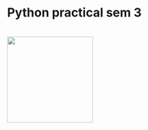 <h1> Python practical sem 3 <h1/>
<img src="https://www.pngfind.com/pngs/m/230-2301392_python-vector-head-white-python-logo-png-transparent.png", height=200 />
